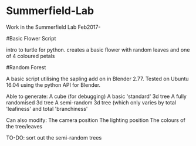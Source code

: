 # Summerfield-Lab
Work in the Summerfield Lab Feb2017-


#Basic Flower Script

intro to turtle for python. creates a basic flower with random leaves and one of 4 coloured petals


#Random Forest

A basic script utilising the sapling add on in Blender 2.77. Tested on Ubuntu 16.04 using the python API for Blender.

Able to generate:
  A cube (for debugging)
  A basic 'standard' 3d tree
  A fully randomised 3d tree
  A semi-random 3d tree (which only varies by total 'leafiness' and total 'branchiness'
 
 Can also modify:
    The camera position
    The lighting position
    The colours of the tree/leaves
    
TO-DO:
  sort out the semi-random trees
